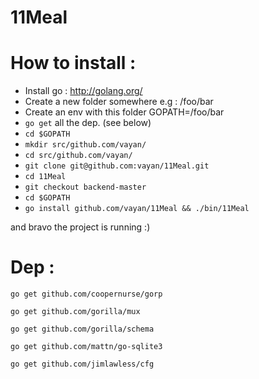 11Meal
======

# How to install :

 * Install go : http://golang.org/
 * Create a new folder somewhere e.g : /foo/bar
 * Create an env with this folder GOPATH=/foo/bar
 * `go get` all the dep. (see below)
 * `cd $GOPATH`
 * `mkdir src/github.com/vayan/`
 * `cd src/github.com/vayan/`
 * `git clone git@github.com:vayan/11Meal.git`
 * `cd 11Meal`
 * `git checkout backend-master`
 * `cd $GOPATH`
 * `go install github.com/vayan/11Meal && ./bin/11Meal`

 and bravo the project is running :)

# Dep :

`go get github.com/coopernurse/gorp`

`go get github.com/gorilla/mux`

`go get github.com/gorilla/schema`

`go get github.com/mattn/go-sqlite3`

`go get github.com/jimlawless/cfg`
